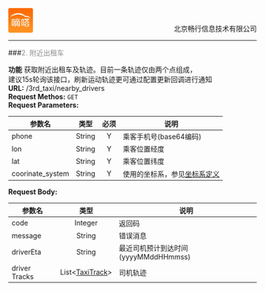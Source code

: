 <div align="center">
<img src="../../dida.jpg" height="50" width="50" align="left">
<br><p align="right">北京畅行信息技术有限公司</p>
</div>


---
###<font color=#8E8E8E >2. 附近出租车</font>

**功能**    获取附近出租车及轨迹。目前一条轨迹仅由两个点组成，<br>建议15s轮询该接口，刷新运动轨迹更可通过配置更新回调进行通知<br>
**URL:**   /3rd_taxi/nearby_drivers<br>
**Request Methos:**  `GET`<br>
**Request Parameters:** 

| 参数名      | 类型   |  必须 |  说明  |
| ---         | :-----:|:----:|  ---   |
| phone       | String     | Y  |  乘客手机号(base64编码)   |
| lon         | String     | Y  |  乘客位置经度             |
| lat         | String     | Y  |  乘客位置纬度             |
| coorinate_system | String | Y  | 使用的坐标系，参见[坐标系定义](../../chapter5/section5.4.md) |
 
**Request Body:** 

| 参数名      | 类型   |   说明  |
| ---         | :-----:|  ---   |
| code        | Integer | 返回码|
| message     | String  |错误消息|
| driverEta   | String  | 最近司机预计到达时间(yyyyMMddHHmmss)
| driver Tracks |List&lt;[TaxiTrack](../../chapter6/section6.2.md)&gt; | 司机轨迹 |
